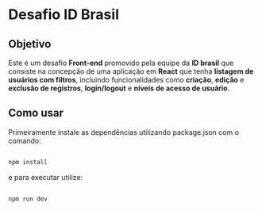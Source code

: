 # Desafio ID Brasil

## Objetivo

Este é um desafio **Front-end** promovido pela equipe da **ID brasil** que consiste na concepção de uma aplicação em **React** que tenha **listagem de usuários com filtros**, incluindo funcionalidades como **criação**, **edição** e **exclusão de registros**, **login/logout** e **níveis de acesso de usuário**.

## Como usar

Primeiramente instale as dependências utilizando package.json com o comando:

```bash

npm install

```

e para executar utilize:

```bash

npm run dev

```
